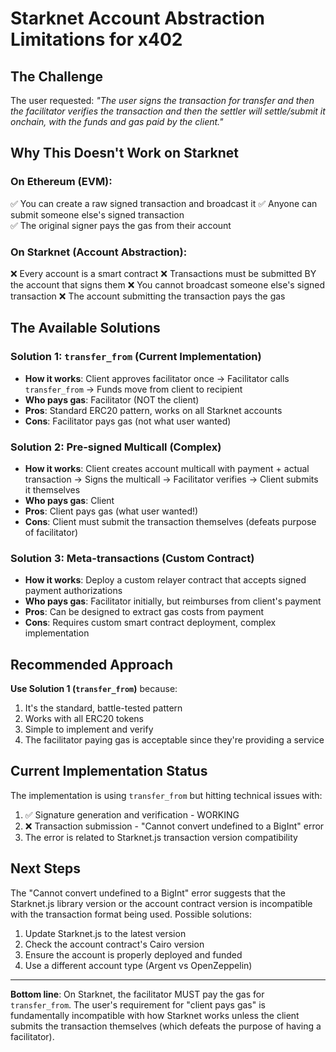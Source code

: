 # Starknet Account Abstraction Limitations for x402

## The Challenge

The user requested: *"The user signs the transaction for transfer and then the facilitator verifies the transaction and then the settler will settle/submit it onchain, with the funds and gas paid by the client."*

## Why This Doesn't Work on Starknet

### On Ethereum (EVM):
✅ You can create a raw signed transaction and broadcast it
✅ Anyone can submit someone else's signed transaction  
✅ The original signer pays the gas from their account

### On Starknet (Account Abstraction):
❌ Every account is a smart contract
❌ Transactions must be submitted BY the account that signs them
❌ You cannot broadcast someone else's signed transaction
❌ The account submitting the transaction pays the gas

## The Available Solutions

### Solution 1: `transfer_from` (Current Implementation)
- **How it works**: Client approves facilitator once → Facilitator calls `transfer_from` → Funds move from client to recipient
- **Who pays gas**: Facilitator (NOT the client)
- **Pros**: Standard ERC20 pattern, works on all Starknet accounts
- **Cons**: Facilitator pays gas (not what user wanted)

### Solution 2: Pre-signed Multicall (Complex)
- **How it works**: Client creates account multicall with payment + actual transaction → Signs the multicall → Facilitator verifies → Client submits it themselves
- **Who pays gas**: Client
- **Pros**: Client pays gas (what user wanted!)
- **Cons**: Client must submit the transaction themselves (defeats purpose of facilitator)

### Solution 3: Meta-transactions (Custom Contract)
- **How it works**: Deploy a custom relayer contract that accepts signed payment authorizations
- **Who pays gas**: Facilitator initially, but reimburses from client's payment
- **Pros**: Can be designed to extract gas costs from payment
- **Cons**: Requires custom smart contract deployment, complex implementation

## Recommended Approach

**Use Solution 1 (`transfer_from`)** because:
1. It's the standard, battle-tested pattern
2. Works with all ERC20 tokens
3. Simple to implement and verify
4. The facilitator paying gas is acceptable since they're providing a service

## Current Implementation Status

The implementation is using `transfer_from` but hitting technical issues with:
1. ✅ Signature generation and verification - WORKING
2. ❌ Transaction submission - "Cannot convert undefined to a BigInt" error
3. The error is related to Starknet.js transaction version compatibility

## Next Steps

The "Cannot convert undefined to a BigInt" error suggests that the Starknet.js library version or the account contract version is incompatible with the transaction format being used. Possible solutions:

1. Update Starknet.js to the latest version
2. Check the account contract's Cairo version  
3. Ensure the account is properly deployed and funded
4. Use a different account type (Argent vs OpenZeppelin)

---

**Bottom line**: On Starknet, the facilitator MUST pay the gas for `transfer_from`. The user's requirement for "client pays gas" is fundamentally incompatible with how Starknet works unless the client submits the transaction themselves (which defeats the purpose of having a facilitator).

